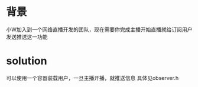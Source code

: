 # 背景
小W加入到一个网络直播开发的团队，现在需要你完成主播开始直播就给订阅用户发送推送这一功能

# solution
可以使用一个容器装载用户，一旦主播开播，就推送信息
具体见observer.h